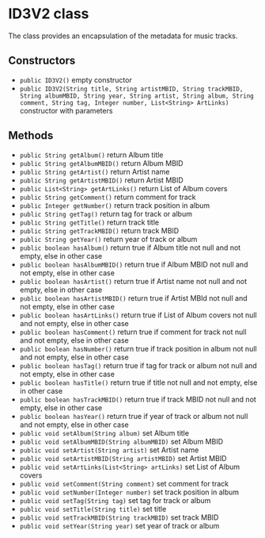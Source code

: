 # ID3V2 class

The class provides an encapsulation of the metadata for music tracks.<br>

## Constructors
- `public ID3V2()` empty constructor
- `public ID3V2(String title, String artistMBID, String trackMBID,
        String albumMBID, String year, String artist,
        String album, String comment, String tag,
        Integer number, List<String> ArtLinks)`<br>
        constructor with parameters
## Methods
- `public String getAlbum()` return Album title
- `public String getAlbumMBID()` return Album MBID
- `public String getArtist()` return Artist name
- `public String getArtistMBID()` return Artist MBID
- `public List<String> getArtLinks()` return List of Album covers
- `public String getComment()` return comment for track
- `public Integer getNumber()` return track position in album
- `public String getTag()` return tag for track or album
- `public String getTitle()` return track title
- `public String getTrackMBID()` return track MBID
- `public String getYear()` return year of track or album
- `public boolean hasAlbum()` return true if Album title not null and not empty, else in other case
- `public boolean hasAlbumMBID()` return true if Album MBID not null and not empty, else in other case
- `public boolean hasArtist()` return true if Artist name not null and not empty, else in other case
- `public boolean hasArtistMBID()` return true if Artist MBId not null and not empty, else in other case
- `public boolean hasArtLinks()` return true if List of Album covers not null and not empty, else in other case
- `public boolean hasComment()` return true if comment for track not null and not empty, else in other case
- `public boolean hasNumber()` return true if track position in album not null and not empty, else in other case
- `public boolean hasTag()` return true if tag for track or album not null and not empty, else in other case
- `public boolean hasTitle()` return true if title not null and not empty, else in other case
- `public boolean hasTrackMBID()` return true if track MBID not null and not empty, else in other case
- `public boolean hasYear()` return true if year of track or album not null and not empty, else in other case
- `public void setAlbum(String album)` set Album title
- `public void setAlbumMBID(String albumMBID)` set Album MBID
- `public void setArtist(String artist)` set Artist name
- `public void setArtistMBID(String artistMBID)` set Artist MBID
- `public void setArtLinks(List<String> artLinks)` set List of Album covers
- `public void setComment(String comment)` set comment for track
- `public void setNumber(Integer number)` set track position in album
- `public void setTag(String tag)` set tag for track or album
- `public void setTitle(String title)` set title
- `public void setTrackMBID(String trackMBID)` set track MBID
- `public void setYear(String year)` set year of track or album